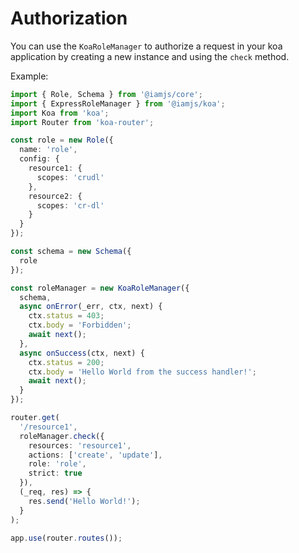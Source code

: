 # Authorization

You can use the `KoaRoleManager` to authorize a request in your koa application by creating a new instance and using the `check` method.

Example:

```ts
import { Role, Schema } from '@iamjs/core';
import { ExpressRoleManager } from '@iamjs/koa';
import Koa from 'koa';
import Router from 'koa-router';

const role = new Role({
  name: 'role',
  config: {
    resource1: {
      scopes: 'crudl'
    },
    resource2: {
      scopes: 'cr-dl'
    }
  }
});

const schema = new Schema({
  role
});

const roleManager = new KoaRoleManager({
  schema,
  async onError(_err, ctx, next) {
    ctx.status = 403;
    ctx.body = 'Forbidden';
    await next();
  },
  async onSuccess(ctx, next) {
    ctx.status = 200;
    ctx.body = 'Hello World from the success handler!';
    await next();
  }
});

router.get(
  '/resource1',
  roleManager.check({
    resources: 'resource1',
    actions: ['create', 'update'],
    role: 'role',
    strict: true
  }),
  (_req, res) => {
    res.send('Hello World!');
  }
);

app.use(router.routes());
```
